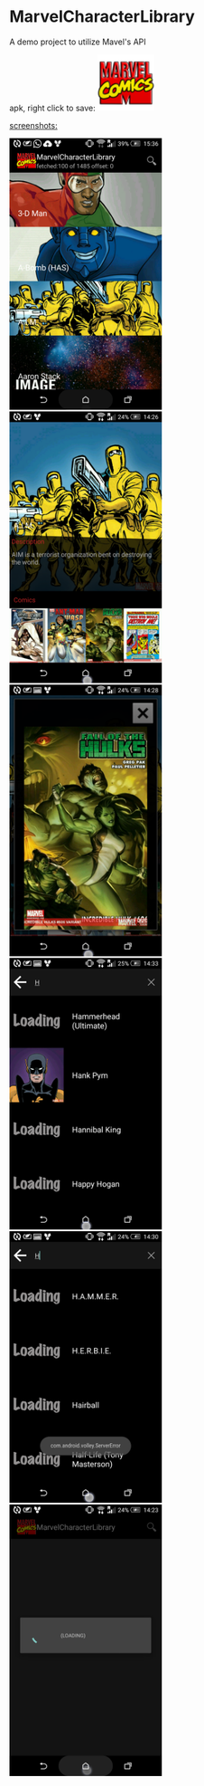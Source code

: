# MarvelCharacterLibrary

A demo project to utilize Mavel's API

apk, right click to save:
<a href="https://github.com/ir2pid/MarvelCharacterLibrary/releases/download/0.1/app-debug.apk">
<img border="0" alt="Apk" src="https://github.com/ir2pid/MarvelCharacterLibrary/blob/master/app/src/main/res/mipmap-hdpi/ic_launcher.png" width="100" height="100">



screenshots:

<img src="https://github.com/ir2pid/MarvelCharacterLibrary/blob/master/screenshots/Screenshot_2016-03-19-15-36-19.png" width="270" height="480" />
<img src="https://github.com/ir2pid/MarvelCharacterLibrary/blob/master/screenshots/Screenshot_2016-03-19-14-26-21.png" width="270" height="480" />
<img src="https://github.com/ir2pid/MarvelCharacterLibrary/blob/master/screenshots/Screenshot_2016-03-19-14-28-59.png" width="270" height="480" />
<img src="https://github.com/ir2pid/MarvelCharacterLibrary/blob/master/screenshots/Screenshot_2016-03-19-14-33-47.png" width="270" height="480" />
<img src="https://github.com/ir2pid/MarvelCharacterLibrary/blob/master/screenshots/Screenshot_2016-03-19-14-30-02.png" width="270" height="480" />
<img src="https://github.com/ir2pid/MarvelCharacterLibrary/blob/master/screenshots/Screenshot_2016-03-19-14-23-41.png" width="270" height="480" />
